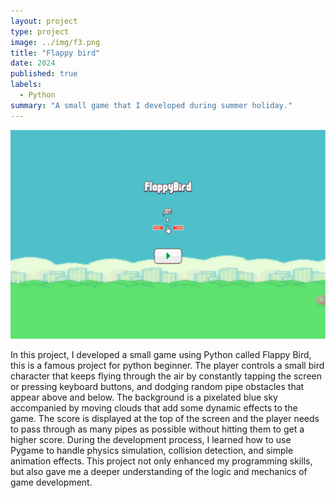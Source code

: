 ```yaml
---
layout: project
type: project
image: ../img/f3.png
title: "Flappy bird"
date: 2024
published: true
labels:
  - Python
summary: "A small game that I developed during summer holiday."
---
```


<img class="img-fluid" src="../img/f1.png">

In this project, I developed a small game using Python called Flappy Bird, this is a famous project for python beginner. The player controls a small bird character that keeps flying through the air by constantly tapping the screen or pressing keyboard buttons, and dodging random pipe obstacles that appear above and below. The background is a pixelated blue sky accompanied by moving clouds that add some dynamic effects to the game. The score is displayed at the top of the screen and the player needs to pass through as many pipes as possible without hitting them to get a higher score. During the development process, I learned how to use Pygame to handle physics simulation, collision detection, and simple animation effects. This project not only enhanced my programming skills, but also gave me a deeper understanding of the logic and mechanics of game development.

